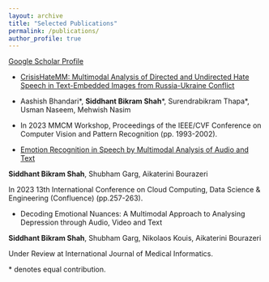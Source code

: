 ```yaml
---
layout: archive
title: "Selected Publications"
permalink: /publications/
author_profile: true
---
```


[Google Scholar Profile](https://scholar.google.com/citations?user=XPBVLl4AAAAJ&hl=en)

+ [CrisisHateMM: Multimodal Analysis of Directed and Undirected Hate Speech in Text-Embedded Images from Russia-Ukraine Conflict](https://openaccess.thecvf.com/content/CVPR2023W/MMCM/html/Bhandari_CrisisHateMM_Multimodal_Analysis_of_Directed_and_Undirected_Hate_Speech_in_CVPRW_2023_paper.html)

- Aashish Bhandari\*, **Siddhant Bikram Shah**\*, Surendrabikram Thapa\*, Usman Naseem, Mehwish Nasim

- In 2023 MMCM Workshop, Proceedings of the IEEE/CVF Conference on Computer Vision and Pattern
Recognition (pp. 1993-2002).

+ [Emotion Recognition in Speech by Multimodal Analysis of Audio and Text](https://ieeexplore.ieee.org/document/10048872/)

**Siddhant Bikram Shah**, Shubham Garg, Aikaterini Bourazeri

In 2023 13th International Conference on Cloud Computing, Data Science & Engineering (Confluence) (pp.257-263).

+ Decoding Emotional Nuances: A Multimodal Approach to Analysing Depression through Audio, Video and Text

**Siddhant Bikram Shah**, Shubham Garg, Nikolaos Kouis, Aikaterini Bourazeri

Under Review at International Journal of Medical Informatics.

\* denotes equal contribution.